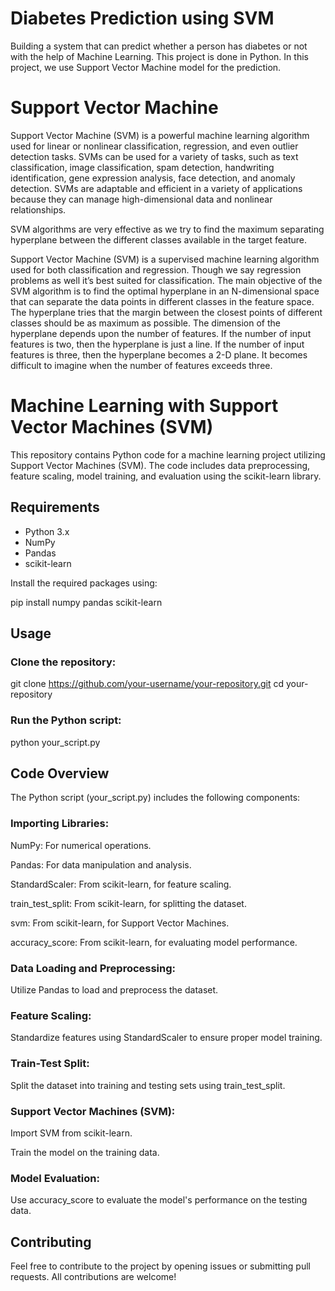 
# Diabetes Prediction using SVM

Building a system that can predict whether a person has diabetes or not with the help of Machine Learning. This project is done in Python. In this project, we use Support Vector Machine model for the prediction.

# Support Vector Machine

Support Vector Machine (SVM) is a powerful machine learning algorithm used for linear or nonlinear classification, regression, and even outlier detection tasks. SVMs can be used for a variety of tasks, such as text classification, image classification, spam detection, handwriting identification, gene expression analysis, face detection, and anomaly detection. SVMs are adaptable and efficient in a variety of applications because they can manage high-dimensional data and nonlinear relationships.

SVM algorithms are very effective as we try to find the maximum separating hyperplane between the different classes available in the target feature.

Support Vector Machine (SVM) is a supervised machine learning algorithm used for both classification and regression. Though we say regression problems as well it’s best suited for classification. The main objective of the SVM algorithm is to find the optimal hyperplane in an N-dimensional space that can separate the data points in different classes in the feature space. The hyperplane tries that the margin between the closest points of different classes should be as maximum as possible. The dimension of the hyperplane depends upon the number of features. If the number of input features is two, then the hyperplane is just a line. If the number of input features is three, then the hyperplane becomes a 2-D plane. It becomes difficult to imagine when the number of features exceeds three. 

# Machine Learning with Support Vector Machines (SVM)

This repository contains Python code for a machine learning project utilizing Support Vector Machines (SVM). The code includes data preprocessing, feature scaling, model training, and evaluation using the scikit-learn library.

## Requirements

- Python 3.x
- NumPy
- Pandas
- scikit-learn

Install the required packages using:


pip install numpy pandas scikit-learn

## Usage

### Clone the repository:

git clone https://github.com/your-username/your-repository.git
cd your-repository

### Run the Python script:

python your_script.py

## Code Overview
The Python script (your_script.py) includes the following components:

### Importing Libraries:

NumPy: For numerical operations.

Pandas: For data manipulation and analysis.

StandardScaler: From scikit-learn, for feature scaling.

train_test_split: From scikit-learn, for splitting the dataset.

svm: From scikit-learn, for Support Vector Machines.

accuracy_score: From scikit-learn, for evaluating model performance.

### Data Loading and Preprocessing:

Utilize Pandas to load and preprocess the dataset.

### Feature Scaling:

Standardize features using StandardScaler to ensure proper model training.

### Train-Test Split:

Split the dataset into training and testing sets using train_test_split.

### Support Vector Machines (SVM):

Import SVM from scikit-learn.

Train the model on the training data.

### Model Evaluation:

Use accuracy_score to evaluate the model's performance on the testing data.

## Contributing
Feel free to contribute to the project by opening issues or submitting pull requests. All contributions are welcome!
